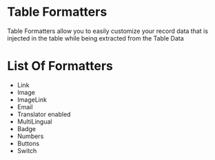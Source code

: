 # Table Formatters

Table Formatters allow you to easily customize your record data 
that is injected in the table while being extracted from the Table Data

# List Of Formatters

- Link 
- Image 
- ImageLink
- Email
- Translator enabled 
- MultiLingual
- Badge 
- Numbers
- Buttons
- Switch
